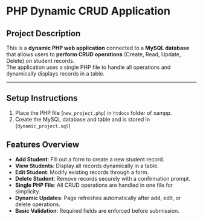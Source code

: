 # PHP Dynamic CRUD Application

## Project Description
This is a **dynamic PHP web application** connected to a **MySQL database** that allows users to **perform CRUD operations** (Create, Read, Update, Delete) on student records.  
The application uses a single PHP file to handle all operations and dynamically displays records in a table.

---

## Setup Instructions
1. Place the PHP file (`new_project.php`) in `htdocs` folder of xampp.  
2. Create the MySQL database and table and is stored in (`dynamic_project.sql`)

## Features Overview

- **Add Student**: Fill out a form to create a new student record.  
- **View Students**: Display all records dynamically in a table.  
- **Edit Student**: Modify existing records through a form.  
- **Delete Student**: Remove records securely with a confirmation prompt.  
- **Single PHP File**: All CRUD operations are handled in one file for simplicity.  
- **Dynamic Updates**: Page refreshes automatically after add, edit, or delete operations.  
- **Basic Validation**: Required fields are enforced before submission.

